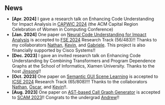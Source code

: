 <h1 id="news"></h1>

<h2 style="margin: 45px 0px 10px;">News</h2>

<ul>

<li><strong>[Apr. 2024]</strong> I gave a research talk on Enhancing Code Understanding for Impact Analysis in <a href="https://capwic.org/">CAPWIC 2024</a> (the ACM Capital Region Celebration of Women in Computing Conference)</li>

<li><strong>[Jan. 2024]</strong> One paper on <a href=" ">Neural Code Understanding for Impact Analysis</a> is accepted to <a href="https://conf.researchr.org/home/fse-2024">FSE 2024</a> Research Track (56/483)!! Thanks to my collaborators <a href="https://nathancooper.io/#/about">Nathan</a>, <a href="https://www.kpmoran.com/">Kevin</a>, and <a href="https://www.inf.usi.ch/faculty/bavota/">Gabriele</a>. This project is also financially supported by Cisco Systems!!</li>

<li><strong>[Dec. 2023]</strong> I gave an invited research talk on Enhancing Code Understanding by Combining Transformers and Program Dependence Graphs at the School of Informatics, Xiamen University. Thanks to the host <a href="https://cdmc.xmu.edu.cn/en/info/1010/1008.htm">Jinsong</a>!!</li>

<li><strong>[Oct. 2023]</strong> One paper on <a href=" ">Semantic GUI Scene Learning</a> is accepted to <a href="https://conf.researchr.org/home/icse-2024">ICSE 2024</a> Research Track (65/808)!!! Thanks to the collaborators <a href="https://nathancooper.io/#/about">Nathan</a>, <a href="https://ojcchar.github.io/">Oscar</a>, and <a href="https://www.kpmoran.com/">Kevin</a>!!.</li>

<li><strong>[Aug. 2023]</strong> One paper on <a href="">AST-based Call Graph Generator</a> is accepted to <a href="https://www.ieee-scam.org/2023/">SCAM 2023</a>!! Congrats to the undergrad <a href="https://www.linkedin.com/in/andrew-chen-055754129/">Andrew</a>!!</li>

</ul>


